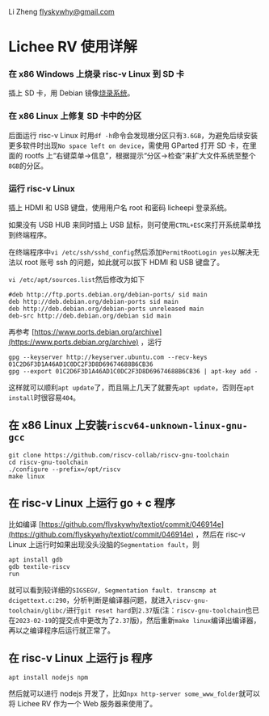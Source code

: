 Li Zheng flyskywhy@gmail.com

# Lichee RV 使用详解

### 在 x86 Windows 上烧录 risc-v Linux 到 SD 卡
插上 SD 卡，用 Debian 镜像[烧录系统](https://wiki.sipeed.com/hardware/zh/lichee/RV/flash.html)。

### 在 x86 Linux 上修复 SD 卡中的分区
后面运行 risc-v Linux 时用`df -h`命令会发现根分区只有`3.6GB`，为避免后续安装更多软件时出现`No space left on device`，需使用 GParted 打开 SD 卡，在里面的 rootfs 上“右键菜单->信息”，根据提示“分区->检查”来扩大文件系统至整个`8GB`的分区。

### 运行 risc-v Linux
插上 HDMI 和 USB 键盘，使用用户名 root 和密码 licheepi 登录系统。

如果没有 USB HUB 来同时插上 USB 鼠标，则可使用`CTRL+ESC`来打开系统菜单找到终端程序。

在终端程序中`vi /etc/ssh/sshd_config`然后添加`PermitRootLogin yes`以解决无法以 root 账号 ssh 的问题，如此就可以拔下 HDMI 和 USB 键盘了。

`vi /etc/apt/sources.list`然后修改为如下

    #deb http://ftp.ports.debian.org/debian-ports/ sid main
    deb http://deb.debian.org/debian-ports sid main
    deb http://deb.debian.org/debian-ports unreleased main
    deb-src http://deb.debian.org/debian sid main

再参考 [https://www.ports.debian.org/archive](https://www.ports.debian.org/archive) ，运行

    gpg --keyserver http://keyserver.ubuntu.com --recv-keys 01C2D6F3D1A46AD1C0DC2F3D8D69674688B6CB36
    gpg --export 01C2D6F3D1A46AD1C0DC2F3D8D69674688B6CB36 | apt-key add -

这样就可以顺利`apt update`了，而且隔上几天了就要先`apt update`，否则在`apt install`时很容易`404`。

## 在 x86 Linux 上安装`riscv64-unknown-linux-gnu-gcc`

    git clone https://github.com/riscv-collab/riscv-gnu-toolchain
    cd riscv-gnu-toolchain
    ./configure --prefix=/opt/riscv
    make linux

## 在 risc-v Linux 上运行 go + c 程序
比如编译 [https://github.com/flyskywhy/textiot/commit/046914e](https://github.com/flyskywhy/textiot/commit/046914e) ，然后在 risc-v Linux 上运行时如果出现没头没脑的`Segmentation fault`，则

    apt install gdb
    gdb textile-riscv
    run

就可以看到较详细的`SIGSEGV, Segmentation fault. transcmp at dcigettext.c:290`，分析判断是编译器问题，就进入`riscv-gnu-toolchain/glibc/`进行`git reset hard`到`2.37`版(注：`riscv-gnu-toolchain`也已在`2023-02-19`的提交点中更改为了`2.37`版)，然后重新`make linux`编译出编译器，再以之编译程序后运行就正常了。

## 在 risc-v Linux 上运行 js 程序

    apt install nodejs npm

然后就可以进行 nodejs 开发了，比如`npx http-server some_www_folder`就可以将 Lichee RV 作为一个 Web 服务器来使用了。
